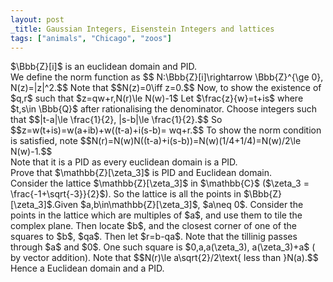 ```yaml
---
layout: post
_title: Gaussian Integers, Eisenstein Integers and lattices
tags: ["animals", "Chicago", "zoos"]
---
```


<div class='theorem'>
$\Bbb{Z}[i]$ is an euclidean domain and PID.
</div>
<div class='proof'>
 We define the norm function as $$ N:\Bbb{Z}[i]\rightarrow \Bbb{Z}^{\ge 0}, N(z)=|z|^2.$$
 Note that $$N(z)=0\iff z=0.$$
 Now, to show the existence of $q,r$ such that $z=qw+r,N(r)\le N(w)-1$
 Let $\frac{z}{w}=t+is$ where $t,s\in \Bbb{Q}$ after rationalising the denominator. 
 Choose integers such that $$|t-a|\le \frac{1}{2}, |s-b|\le \frac{1}{2}.$$
 So $$z=w(t+is)=w(a+ib)+w((t-a)+i(s-b)= wq+r.$$ To show the norm condition is satisfied, note $$N(r)=N(w)N((t-a)+i(s-b))=N(w)(1/4+1/4)=N(w)/2\le N(w)-1.$$
</div>
<div class='remark'>
 Note that it is a PID as every euclidean domain is a PID. 
</div>
<div class='theorem'>
 Prove that $\mathbb{Z}[\zeta_3]$ is PID and Euclidean domain.
</div>
<div class='proof'>
 Consider the lattice $\mathbb{Z}[\zeta_3]$ in $\mathbb{C}$ ($\zeta_3 = \frac{-1+\sqrt{-3}}{2}$). So the lattice is all the points in $\Bbb{Z}[\zeta_3]$.Given $a,b\in\mathbb{Z}[\zeta_3]$, $a\neq 0$. Consider the points in the lattice which are multiples of $a$, and use them to tile the complex plane. Then locate $b$, and the closest corner of one of the squares to $b$, $qa$. Then let $r=b-qa$.
 Note that the tillinig passes through $a$ and $0$. One such square is $0,a,a(\zeta_3), a(\zeta_3)+a$ ( by vector addition).
 Note that $$N(r)\le a\sqrt{2}/2\text{ less than }N(a).$$
 Hence a Euclidean domain and a PID.
</div>
